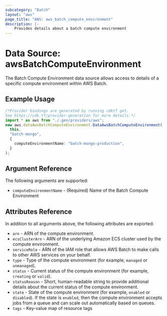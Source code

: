 ```yaml
---
subcategory: "Batch"
layout: "aws"
page_title: "AWS: aws_batch_compute_environment"
description: |-
    Provides details about a batch compute environment
---
```


# Data Source: awsBatchComputeEnvironment

The Batch Compute Environment data source allows access to details of a specific
compute environment within AWS Batch.

## Example Usage

```typescript
/*Provider bindings are generated by running cdktf get.
See https://cdk.tf/provider-generation for more details.*/
import * as aws from "./.gen/providers/aws";
new aws.dataAwsBatchComputeEnvironment.DataAwsBatchComputeEnvironment(
  this,
  "batch-mongo",
  {
    computeEnvironmentName: "batch-mongo-production",
  }
);

```

## Argument Reference

The following arguments are supported:

* `computeEnvironmentName` - (Required) Name of the Batch Compute Environment

## Attributes Reference

In addition to all arguments above, the following attributes are exported:

* `arn` - ARN of the compute environment.
* `ecsClusterArn` - ARN of the underlying Amazon ECS cluster used by the compute environment.
* `serviceRole` - ARN of the IAM role that allows AWS Batch to make calls to other AWS services on your behalf.
* `type` - Type of the compute environment (for example, `managed` or `unmanaged`).
* `status` - Current status of the compute environment (for example, `creating` or `valid`).
* `statusReason` - Short, human-readable string to provide additional details about the current status of the compute environment.
* `state` - State of the compute environment (for example, `enabled` or `disabled`). If the state is `enabled`, then the compute environment accepts jobs from a queue and can scale out automatically based on queues.
* `tags` - Key-value map of resource tags
